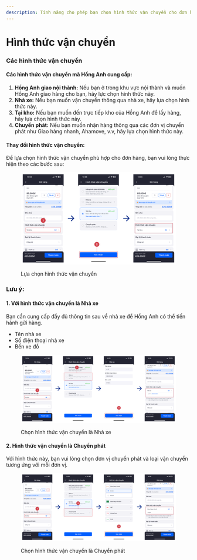 ```yaml
---
description: Tính năng cho phép bạn chọn hình thức vận chuyển cho đơn hàng
---
```


# Hình thức vận chuyển

### Các hình thức vận chuyển&#x20;

#### Các hình thức vận chuyển mà Hồng Anh cung cấp:

1. **Hồng Anh giao nội thành:** Nếu bạn ở trong khu vực nội thành và muốn Hồng Anh giao hàng cho bạn, hãy lực chọn hình thức này.
2. **Nhà xe:** Nếu bạn muốn vận chuyển thông qua nhà xe, hãy lựa chọn hình thức này.
3. **Tại kho:** Nếu bạn muốn đến trực tiếp kho của Hồng Anh để lấy hàng, hãy lựa chọn hình thức này.
4. **Chuyển phát:** Nếu bạn muốn nhận hàng thông qua các đơn vị chuyển phát như Giao hàng nhanh, Ahamove, v.v, hãy lựa chọn hình thức này.

#### Thay đổi hình thức vận chuyển:

Để lựa chọn hình thức vận chuyển phù hợp cho đơn hàng, bạn vui lòng thực hiện theo các bước sau:

<figure><img src="../.gitbook/assets/image (1) (2).png" alt=""><figcaption><p>Lựa chọn hình thức vận chuyển</p></figcaption></figure>

### Lưu ý:

#### 1. Với hình thức vận chuyển là Nhà xe

Bạn cần cung cấp đầy đủ thông tin sau về nhà xe để Hồng Anh có thể tiến hành gửi hàng.

* Tên nhà xe
* Số điện thoại nhà xe
* Bến xe đỗ

<figure><img src="../.gitbook/assets/image (2) (2).png" alt=""><figcaption><p>Chọn hình thức vận chuyển là Nhà xe</p></figcaption></figure>

#### 2. Hình thức vận chuyển là Chuyển phát

Với hình thức này, bạn vui lòng chọn đơn vị chuyển phát và loại vận chuyển tương ứng với mỗi đơn vị.

<figure><img src="../.gitbook/assets/image (3) (2).png" alt=""><figcaption><p>Chọn hình thức vận chuyển là Chuyển phát</p></figcaption></figure>

